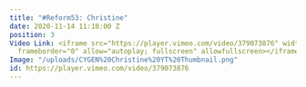 ```yaml
---
title: "#Reform53: Christine"
date: 2020-11-14 11:18:00 Z
position: 3
Video Link: <iframe src="https://player.vimeo.com/video/379073876" width="640" height="360"
  frameborder="0" allow="autoplay; fullscreen" allowfullscreen></iframe>
Image: "/uploads/CYGEN%20Christine%20YT%20Thumbnail.png"
id: https://player.vimeo.com/video/379073876
---
```


